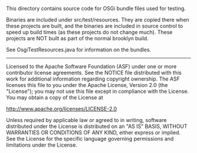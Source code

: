 This directory contains source code for OSGi bundle files 
used for testing.

Binaries are included under src/test/resources.  They are
copied there when these projects are built, and the binaries
are included in source control to speed up build times
(as these projects do not change much).  These projects are
NOT built as part of the normal brooklyn build.

See OsgiTestResources.java for information on the bundles.

----
Licensed to the Apache Software Foundation (ASF) under one
or more contributor license agreements.  See the NOTICE file
distributed with this work for additional information
regarding copyright ownership.  The ASF licenses this file
to you under the Apache License, Version 2.0 (the
"License"); you may not use this file except in compliance
with the License.  You may obtain a copy of the License at

 http://www.apache.org/licenses/LICENSE-2.0

Unless required by applicable law or agreed to in writing,
software distributed under the License is distributed on an
"AS IS" BASIS, WITHOUT WARRANTIES OR CONDITIONS OF ANY
KIND, either express or implied.  See the License for the
specific language governing permissions and limitations
under the License.

